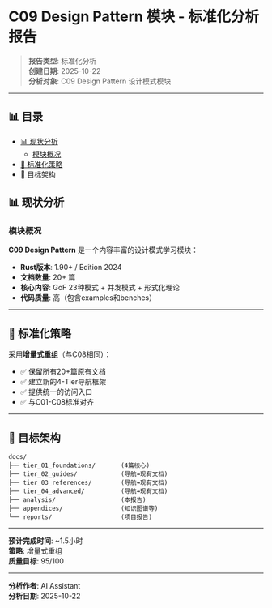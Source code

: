 ﻿# C09 Design Pattern 模块 - 标准化分析报告

> **报告类型**: 标准化分析  
> **创建日期**: 2025-10-22  
> **分析对象**: C09 Design Pattern 设计模式模块

---


## 📊 目录

- [📊 现状分析](#现状分析)
  - [模块概况](#模块概况)
- [🎯 标准化策略](#标准化策略)
- [📁 目标架构](#目标架构)


## 📊 现状分析

### 模块概况

**C09 Design Pattern** 是一个内容丰富的设计模式学习模块：

- **Rust版本**: 1.90+ / Edition 2024
- **文档数量**: 20+ 篇
- **核心内容**: GoF 23种模式 + 并发模式 + 形式化理论
- **代码质量**: 高（包含examples和benches）

---

## 🎯 标准化策略

采用**增量式重组**（与C08相同）：

- ✅ 保留所有20+篇原有文档
- ✅ 建立新的4-Tier导航框架
- ✅ 提供统一的访问入口
- ✅ 与C01-C08标准对齐

---

## 📁 目标架构

```text
docs/
├── tier_01_foundations/       (4篇核心)
├── tier_02_guides/            (导航→现有文档)
├── tier_03_references/        (导航→现有文档)
├── tier_04_advanced/          (导航→现有文档)
├── analysis/                  (本报告)
├── appendices/                (知识图谱等)
└── reports/                   (项目报告)
```

---

**预计完成时间**: ~1.5小时  
**策略**: 增量式重组  
**质量目标**: 95/100

---

**分析作者**: AI Assistant  
**分析日期**: 2025-10-22
